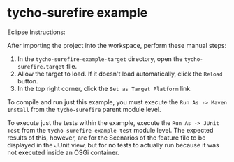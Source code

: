 # tycho-surefire example

Eclipse Instructions:

After importing the project into the workspace, perform these manual steps:

1) In the `tycho-surefire-example-target` directory, open the `tycho-surefire.target` file.
2) Allow the target to load.  If it doesn't load automatically, click the `Reload` button.
3) In the top right corner, click the `Set as Target Platform` link.

To compile and run just this example, you must execute the `Run As -> Maven Install` from the `tycho-surefire` parent module level.

To execute just the tests within the example, execute the `Run As -> JUnit Test` from the `tycho-surefire-example-test` module level.  The expected results of this, however, are for the Scenarios of the feature file to be displayed in the JUnit view, but for no tests to actually run because it was not executed inside an OSGi container.
